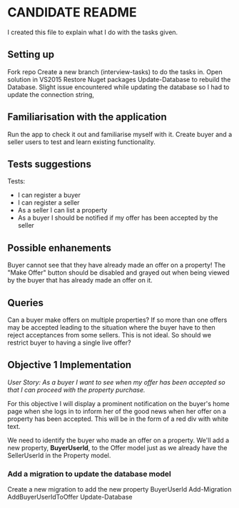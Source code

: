 # CANDIDATE README
I created this file to explain what I do with the tasks given.

## Setting up

Fork repo
Create a new branch (interview-tasks) to do the tasks in.
Open solution in VS2015
Restore Nuget packages 
Update-Database to rebuild the Database. 
Slight issue encountered while updating the database so I had to update the connection string,

## Familiarisation with the application
Run the app to check it out and familiarise myself with it.
Create buyer and a seller users to test and learn existing functionality.

## Tests suggestions 
Tests:
  - I can register a buyer
  - I can register a seller
  - As a seller I can list a property
  - As a buyer I should be notified if my offer has been accepted by the seller

## Possible enhanements

Buyer cannot see that they have already made an offer on a property!
The "Make Offer" button should be disabled and grayed out when being viewed by the buyer that has already made an offer on it.


## Queries
Can a buyer make offers on multiple properties? If so more than one offers may be accepted leading to the situation where the buyer have to then reject acceptances from some sellers. This is not ideal. So should we restrict buyer to having a single live offer?

## Objective 1 Implementation
*User Story: As a buyer I want to see when my offer has been accepted so that I can proceed with the property purchase.*

For this objective I will display a prominent notification on the buyer's home page when she logs in to inform her of the good news when her offer on a property has been accepted. This will be in the form of a red div with white text.

We need to identify the buyer who made an offer on a property. We'll add a new property, **BuyerUserId**, to the Offer model just as we already have the SellerUserId in the Property model.

### Add a migration to update the database model
Create a new migration to add the new property BuyerUserId
    Add-Migration AddBuyerUserIdToOffer
    Update-Database
